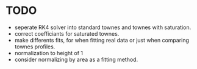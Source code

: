 # TODO
* seperate RK4 solver into standard townes and townes with saturation. 
* correct coefficiants for saturated townes. 
* make differents fits, for when fitting real data or just when comparing townes profiles.
* normalization to height of 1
* consider normalizing by area as a fitting method.
